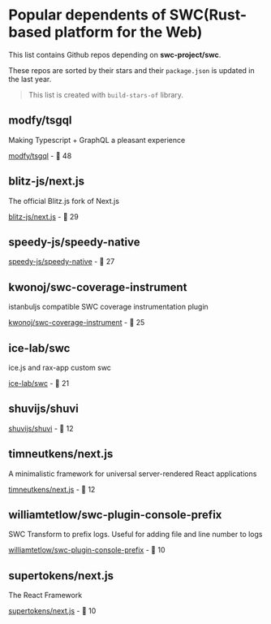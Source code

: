 # Popular dependents of **SWC(Rust-based platform for the Web)**

This list contains Github repos depending on **swc-project/swc**. 

These repos are sorted by their stars and their `package.json` is updated in the last year.

> This list is created with `build-stars-of` library.

## modfy/tsgql

Making Typescript + GraphQL a pleasant experience

[modfy/tsgql](https://github.com/modfy/tsgql) - 🌟 48

## blitz-js/next.js

The official Blitz.js fork of Next.js

[blitz-js/next.js](https://github.com/blitz-js/next.js) - 🌟 29

## speedy-js/speedy-native

[speedy-js/speedy-native](https://github.com/speedy-js/speedy-native) - 🌟 27

## kwonoj/swc-coverage-instrument

istanbuljs compatible SWC coverage instrumentation plugin 

[kwonoj/swc-coverage-instrument](https://github.com/kwonoj/swc-coverage-instrument) - 🌟 25

## ice-lab/swc

ice.js and rax-app custom swc

[ice-lab/swc](https://github.com/ice-lab/swc) - 🌟 21

## shuvijs/shuvi

[shuvijs/shuvi](https://github.com/shuvijs/shuvi) - 🌟 12

## timneutkens/next.js

A minimalistic framework for universal server-rendered React applications

[timneutkens/next.js](https://github.com/timneutkens/next.js) - 🌟 12

## williamtetlow/swc-plugin-console-prefix

SWC Transform to prefix logs. Useful for adding file and line number to logs

[williamtetlow/swc-plugin-console-prefix](https://github.com/williamtetlow/swc-plugin-console-prefix) - 🌟 10

## supertokens/next.js

The React Framework

[supertokens/next.js](https://github.com/supertokens/next.js) - 🌟 10